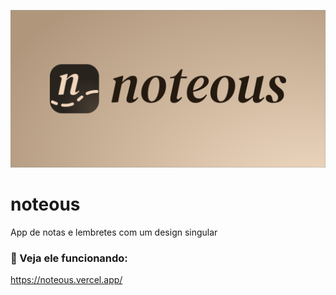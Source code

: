 ![Apresentação do noteous](/img/preview.png)
# noteous
App de notas e lembretes com um design singular

### :memo: Veja ele funcionando:
https://noteous.vercel.app/
